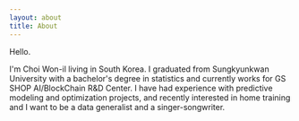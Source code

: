 ```yaml
---
layout: about
title: About
---
```


Hello.

I'm Choi Won-il living in South Korea.
I graduated from Sungkyunkwan University with a bachelor's degree in statistics and currently works for GS SHOP AI/BlockChain R&D Center.
I have had experience with predictive modeling and optimization projects, and recently interested in home training and I want to be a data generalist and a singer-songwriter.

